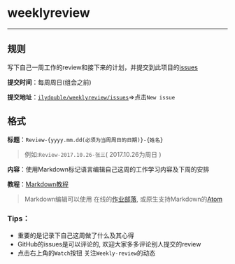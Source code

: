 # weeklyreview


---

## 规则

写下自己一周工作的review和接下来的计划，并提交到此项目的[issues](https://github.com/ilydouble/weeklyreview/issues)

**提交时间**：每周周日(组会之前)

**提交地址**：[`ilydouble/weeklyreview/issues`](https://github.com/ilydouble/weeklyreview/issues)=>点击`New issue`

## 格式

**标题**：`Review-{yyyy.mm.dd(必须为当周周日的日期)}-{姓名}`
> 例如:`Review-2017.10.26-张三`( 2017.10.26为周日 )

**内容**：使用Markdown标记语言编辑自己这周的工作学习内容及下周的安排

**教程**：[Markdown教程](https://www.zybuluo.com/mdeditor?url=https://www.zybuluo.com/static/editor/md-help.markdown)

> Markdown编辑可以使用 在线的[作业部落](https://www.zybuluo.com/), 或原生支持Markdown的[Atom](https://atom.io)


### **Tips**：
 * 重要的是记录下自己这周做了什么及其心得
 * GitHub的issues是可以评论的, 欢迎大家多多评论别人提交的review
 * 点击右上角的`Watch`按钮 关注`Weekly-review`的动态
